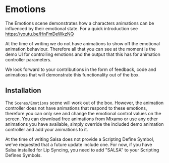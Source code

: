 # Emotions

The Emotions scene demonstrates how a characters animations can be influenced by their emotional state. For a quick introduction see https://youtu.be/HnFmDeWkzNQ

At the time of writing we do not have animations to show off the emotional animation behaviour. Therefore all that you can see at the moment is the demo UI for controlling emotions and the output that this has for animation controller parameters.

We look forward to your contributions in the form of feedback, code and animatioss that will demonstrate this functionality out of the box.

## Installation

The `Scenes/Emotions` scene will work out of the box. However, the animation controller does not have animations that respond to these emotions, therefore you can only see and change the emotional control values on the screen. 
You can download free animations from Mixamo or use any other animations you have available, simply override the included demo animation controller and add your animations to it.

At the time of writing Salsa does not provide a Scripting Define Symbol, we've requested that a future update include one. For now, if you have Salsa installed for Lip Syncing, you need to add "SALSA" to your Scripting Defines Symbols.
